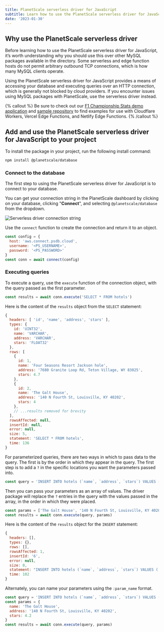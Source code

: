 ```yaml
---
title: PlanetScale serverless driver for JavaScript
subtitle: Learn how to use the PlanetScale serverless driver for JavaScript in your projects.
date: '2023-01-30'
---
```


## Why use the PlanetScale serverless driver

Before learning how to use the PlanetScale serverless driver for JavaScript, it’s worth understanding why you should use this over other MySQL packages available in the directory. Some serverless and edge function hosts do not permit arbitrary outbound TCP connections, which is how many MySQL clients operate.

Using the PlanetScale serverless driver for JavaScript provides a means of accessing your database and executing queries over an HTTP connection, which is generally not blocked by cloud providers. If you encounter issues using MySQL packages with PlanetScale, use the serverless driver instead.

{% callout %}
Be sure to check out our [F1 Championship Stats demo application](https://f1.planetscale.com) and [sample repository](https://github.com/planetscale/f1-championship-stats) to find examples for use with Cloudflare Workers, Vercel Edge Functions, and Netlify Edge Functions.
{% /callout %}

## Add and use the PlanetScale serverless driver for JavaScript to your project

To install the package in your project, run the following install command:

```bash
npm install @planetscale/database
```

### Connect to the database

The first step to using the PlanetScale serverless driver for JavaScript is to connect to your database.

You can get your connection string in the PlanetScale dashboard by clicking on your database, clicking "**Connect**", and selecting `@planetscale/database` from the dropdown.

![Serverless driver connection string](/assets/docs/tutorials/planetscale-serverless-driver/connect-serverless-credentials-2.png)

Use the `connect` function to create the connection and return it to an object.

```js
const config = {
  host: 'aws.connect.psdb.cloud',
  username: '<PS_USERNAME>',
  password: '<PS_PASSWORD>'
}
const conn = await connect(config)
```

### Executing queries

To execute a query, use the `execute` function of the connection object, with the query passed as the first parameter.

```js
const results = await conn.execute('SELECT * FROM hotels')
```

Here is the content of the `results` object from the `SELECT` statement:

```js
{
  headers: [ 'id', 'name', 'address', 'stars' ],
  types: {
    id: 'UINT32',
    name: 'VARCHAR',
    address: 'VARCHAR',
    stars: 'FLOAT32'
  },
  rows: [
    {
      id: 1,
      name: 'Four Seasons Resort Jackson hole',
      address: '7680 Granite Loop Rd, Teton Village, WY 83025',
      stars: 4.7
    },
    {
      id: 2,
      name: 'The Galt House',
      address: '140 N Fourth St, Louisville, KY 40202',
      stars: 4
    },
    // ...results removed for brevity
  ],
  rowsAffected: null,
  insertId: null,
  error: null,
  size: 5,
  statement: 'SELECT * FROM hotels',
  time: 136
}
```

For parameterized queries, there are two ways in which to pass data to the query. The first is by the order in which they appear in the query. The first step is to add a `?` in the specific locations you want the parameters passed into.

```js
const query = 'INSERT INTO hotels (`name`, `address`, `stars`) VALUES (?, ?, ?)'
```

Then you can pass your parameters as an array of values. The driver package will replace the `?` entries in the query with the values passed in the array, in the order in which they were placed.

```js
const params = ['The Galt House', '140 N Fourth St, Louisville, KY 40202', 4.2]
const results = await conn.execute(query, params)
```

Here is the content of the `results` object for the `INSERT` statement:

```js
{
  headers: [],
  types: {},
  rows: [],
  rowsAffected: 1,
  insertId: '6',
  error: null,
  size: 0,
  statement: "INSERT INTO hotels (`name`, `address`, `stars`) VALUES ('Montage Kapalua Bay 2', '1 Bay Dr, Lahaina, HI 96761', 4)",
  time: 102
}
```

Alternately, you can name your parameters using the `:param_name` format.

```js
const query = 'INSERT INTO hotels (`name`, `address`, `stars`) VALUES (:name, :address, :stars)'
const params = {
  name: 'The Galt House',
  address: '140 N Fourth St, Louisville, KY 40202',
  stars: 4.2
}
const results = await conn.execute(query, params)
```

